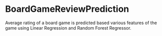 # BoardGameReviewPrediction
Average rating of a board game is predicted based various features of the game using Linear Regression and Random Forest Regressor.
